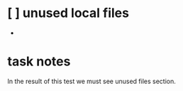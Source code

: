 # [ ] unused local files
- [](./test_output.files/unused.txt)

# task notes
In the result of this test we must see unused files section.
